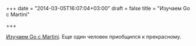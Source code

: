 +++
date = "2014-03-05T16:07:04+03:00"
draft = false
title = "Изучаем Go с Martini"

+++

<p><a href="http://progadventure.blogspot.com/2014/02/learning-go-with-martini-basics.html?">Изучаем Go с Martini</a>. Еще один человек приобщился к прекрасному.</p>

